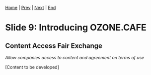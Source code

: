 [Home](slide-01-title.md) | [Prev](slide-08-content-creator-ui.md) | [Next](slide-10-data-collector-ui.md) | [End](slide-16-appendix-research.md)

# Slide 9: Introducing OZONE.CAFE

## Content Access Fair Exchange
*Allow companies access to content and agreement on terms of use*

[Content to be developed]

